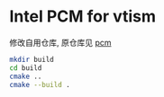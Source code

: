 
# Intel PCM for vtism

修改自用仓库, 原仓库见 [pcm](https://github.com/intel/pcm)

```bash
mkdir build
cd build
cmake ..
cmake --build .
```